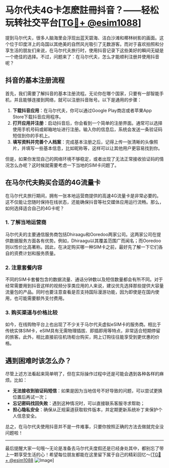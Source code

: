 # 马尔代夫4G卡怎麽註冊抖音？——轻松玩转社交平台[[TG💪+ @esim1088](https://t.me/s/esim1088)]

提到马尔代夫，很多人脑海里会浮现出蓝天碧海、洁白沙滩和椰林树影的画面。这个位于印度洋上的岛国以其绝美的自然风光吸引了无数游客。而对于喜欢拍照和分享生活的朋友们来说，在马尔代夫旅行时，使用抖音记录下这些美好的瞬间无疑是一个绝佳的选择。不过，问题来了：在马尔代夫，怎么才能顺利注册并使用抖音呢？

## 抖音的基本注册流程

首先，我们需要了解抖音的基本注册流程。无论你在哪个国家，只要有一部智能手机，并且能够连接到网络，就可以注册抖音账号。以下是通用的步骤：

1. **下载抖音应用**：在马尔代夫，你可以通过Google Play商店或者苹果App Store下载抖音应用程序。
2. **打开应用并注册**：启动抖音后，你会看到一个简单的注册界面。通常可以选择使用手机号码或邮箱地址进行注册。输入你的信息后，系统会发送一条验证码短信到你的手机上。
3. **填写资料并完善个人档案**：完成基本注册之后，记得上传一张清晰的头像照片，并填写一些基本信息，比如昵称等，这样可以让其他用户更容易找到你。

但是，如果你发现自己的网络环境不够稳定，或者出现了无法正常接收验证码的情况怎么办呢？这时候就需要考虑一下当地的SIM卡问题了。

## 在马尔代夫购买合适的4G流量卡

在马尔代夫旅行期间，拥有一张本地运营商提供的高速4G流量卡是非常必要的。这不仅能让您随时保持在线状态，还能确保抖音等社交媒体应用运行流畅。那么，如何选择适合自己的4G卡呢？

### 1. 了解当地运营商

马尔代夫的主要通信服务商包括Dhiraagu和Ooredoo两家公司。这两家公司在提供数据服务方面各有优势。例如，Dhiraagu以其覆盖范围广而闻名；而Ooredoo则以性价比高著称。因此，在决定购买哪一种SIM卡之前，最好先了解一下它们各自的资费计划和服务质量。

### 2. 注意套餐内容

不同的SIM卡套餐包含的数据流量、通话分钟数以及短信数量都会有所不同。对于经常需要用到抖音这样的视频分享类应用的人来说，建议优先选择那些提供大容量流量包的产品。同时也要注意查看是否支持国际漫游功能，因为即使是在国内使用，也可能需要额外支付费用。

### 3. 购买渠道与价格比较

如今，在线购物平台上也出现了不少关于马尔代夫虚拟eSIM卡的服务商。相比于传统实体SIM卡，eSIM具有无需物理插拔、即插即用等特点，非常适合短期停留的旅客。此外，相比直接前往机场柜台购买，网上订购往往能享受到更优惠的价格。

## 遇到困难时该怎么办？

尽管上述方法看起来简单明了，但在实际操作过程中还是可能会遇到各种各样的麻烦。比如：

- **无法接收到验证码短信**：如果是因为当地信号不好导致的问题，可以尝试更换位置后再试一次；
- **忘记密码找回失败**：遇到这种情况时，可以直接联系客服寻求帮助；
- **担心隐私安全**：确保从正规渠道获取软件版本，并定期更新系统补丁来保护个人信息安全。

总之，在马尔代夫使用抖音并不是一件难事，只要你按照正确的方法去做就完全没问题啦！

---

最后提醒大家一句哦～无论是准备去马尔代夫度假还是已经身处其中，都别忘了带上一颗享受生活的心！希望每位朋友都能在这里留下属于自己的精彩回忆～[[TG💪+ @esim1088](https://t.me/s/esim1088) ![Image](https://i.postimg.cc/4NQfJmqS/Snipaste-2025-05-13-00-14-12.png)]